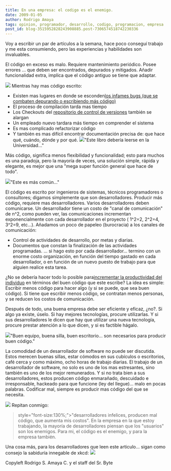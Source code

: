 ```yaml
---
title: En una empresa: el codigo es el enemigo.
date: 2009-01-05
author: Rodrigo Amaya
tags: opinion, programador, desarrollo, codigo, programacion, empresa
post_id: blog-3515952828243908885.post-7306574518742230336
---
```


Voy a escribir un par de artículos a la semana, hace poco conseguí trabajo y me esta consumiendo, pero las experiencias y habilidades son invaluables.

El código en exceso es malo. Requiere mantenimiento periódico. Posee errores ... que deben ser encontrados, depurados y mitigados. Añadir funcionalidad extra, implica que el código antiguo se tiene que adaptar.

[![](http://4.bp.blogspot.com/_ayvorITawE4/SWJiacLyU8I/AAAAAAAAB1o/USpq7NJkZjs/s320/iStock_000000237891XSmall_3.jpg)](http://4.bp.blogspot.com/_ayvorITawE4/SWJiacLyU8I/AAAAAAAAB1o/USpq7NJkZjs/s1600-h/iStock_000000237891XSmall_3.jpg) Mientras hay mas código escrito:

- Existen mas lugares en donde se esconden[los infames bugs (que se combaten depurando o escribiendo más código)](http://www.srbyte.com/2008/12/herramientas-del-programador-unit.html)
- El proceso de compilación tarda mas tiempo
- Los Checkouts del [repositorio de control de versiones](http://www.srbyte.com/2008/03/programemos-mejor-subversion.html) también se alargan
- Un empleado nuevo tardara más tiempo en comprender el sistema
- Es mas complicado refactorizar código
- Y también es mas difícil encontrar documentación precisa de: que hace qué, cuándo, dónde y por qué.
[![](http://3.bp.blogspot.com/_ayvorITawE4/SWJiZqw4pJI/AAAAAAAAB1Q/HLGEBGSQMnI/s320/beautiful-code.png)](http://3.bp.blogspot.com/_ayvorITawE4/SWJiZqw4pJI/AAAAAAAAB1Q/HLGEBGSQMnI/s1600-h/beautiful-code.png)"Este libro debería leerse en la Universidad..."

Más código, significa menos flexibilidad y funcionalidad; esto para muchos es una paradoja, pero la mayoría de veces, una solución simple, rápida y elegante, es mejor que una "mega super función general que hace de todo".

[![](http://4.bp.blogspot.com/_ayvorITawE4/SWJiZ0RoxnI/AAAAAAAAB1Y/gAfc7bZIYLo/s320/crappy-code-book-cover.jpg)](http://4.bp.blogspot.com/_ayvorITawE4/SWJiZ0RoxnI/AAAAAAAAB1Y/gAfc7bZIYLo/s1600-h/crappy-code-book-cover.jpg)"Este es más común..."

El código es escrito por ingenieros de sistemas, técnicos programadores o consultores; digamos simplemente que son desarrolladores. Producir más código, requiere mas desarrolladores. Varios desarrolladores deben comunicarse. Un desarrollador tiene un costo de "canal de comunicación" de n^2, como pueden ver, las comunicaciones incrementan exponencialmente con cada desarrollador en el proyecto ( 1^2=2, 2^2=4, 3^2=9, etc...). Añadamos un poco de papeleo (burocracia) a los canales de comunicación:

- Control de actividades de desarrollo, por metas y diarias.
- Documentos que constan la finalización de las actividades programadas.
... si hago esto por cada desarrollador... termino con un enorme costo organización, en función del tiempo gastado en cada desarrollador, o en función de un nuevo puesto de trabajo para que alguien realice esta tarea.

¿No se debería hacer todo lo posible para[incrementar la productividad del individuo](http://www.srbyte.com/2007/02/programando-mejor-parte-iii.html) en términos del buen código que este escribe? La idea es simple: Escribir menos código para hacer algo (y si se puede, que sea buen código). Si tiene que escribir menos código, se contratan menos personas, y se reducen los costos de comunicación.

Después de todo, una buena empresa debe ser eficiente y eficaz, ¿no?. Si algo ya existe, úselo. Si hay mejores tecnologías, procure utilizarlas. Y si sus desarrolladores le dicen que hay que utilizar una nueva tecnología, procure prestar atención a lo que dicen, y si es factible hágalo.

[![](http://4.bp.blogspot.com/_ayvorITawE4/SWJkFG_nKKI/AAAAAAAAB14/xzFKxn6zUbw/s320/reclining.jpg)](http://4.bp.blogspot.com/_ayvorITawE4/SWJkFG_nKKI/AAAAAAAAB14/xzFKxn6zUbw/s1600-h/reclining.jpg)"Buen equipo, buena silla, buen escritorio... son necesarios para producir buen código."

La comodidad de un desarrollador de software no puede ser discutida. Estos merecen buenas sillas, estar cómodos en sus cubículos o escritorios, café cerca y como máximo, ocho horas de trabajo diarias. El trabajo de un desarrollador de software, no solo es uno de los mas estresantes, sino también es uno de los mejor remunerados. Y si no trata bien a sus desarrolladores, estos producen código enmarañado, descuidado e irresponsable, hackeado para que funcione (ley del llegue)... malo en pocas palabras. Codificar mal, siempre es producir mas código del que se necesita.

[![](http://1.bp.blogspot.com/_ayvorITawE4/SWJian06lYI/AAAAAAAAB1w/dl6B-PcG_OM/s320/no_hacking.gif)](http://1.bp.blogspot.com/_ayvorITawE4/SWJian06lYI/AAAAAAAAB1w/dl6B-PcG_OM/s1600-h/no_hacking.gif) Repitan conmigo:
> style="font-size:130%;">"desarrolladores infelices, producen mal código, que aumenta mis
> costos".
En la empresa en la que estoy trabajando, la mayoría de desarrolladores piensan que los "usuarios" son los enemigos. Para mi, el código es el enemigo, y para la empresa también.

Una cosa más, para los desarrolladores que leen este articulo... sigan como consejo la sabiduría innegable de xkcd: [![](http://2.bp.blogspot.com/_ayvorITawE4/SWJiaF7V27I/AAAAAAAAB1g/KJwtCBX2VU8/s320/goto.png)](http://2.bp.blogspot.com/_ayvorITawE4/SWJiaF7V27I/AAAAAAAAB1g/KJwtCBX2VU8/s1600-h/goto.png)

Copyleft Rodrigo S. Amaya C. y el staff del Sr. Byte